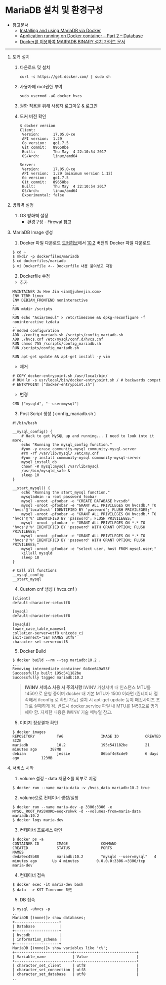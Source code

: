 # MariaDB 설치 및 환경구성

* 참고문서
    * [Installing and using MariaDB via Docker](https://mariadb.com/kb/en/mariadb/installing-and-using-mariadb-via-docker/)
    * [Application running on Docker container – Part 2 – Database](https://blog.lysender.com/2015/10/application-running-on-docker-container-part-2-database/)
    * [Docker를 이용하여 MAIRADB BINARY 설치 가이드 문서](http://lahuman.jabsiri.co.kr/118)
    
---

1. 도커 설치
    1) 다운로드 및 설치
       ```
       curl -s https://get.docker.com/ | sudo sh
       ```

    2) 사용자에 root권한 부여
       ```
       sudo usermod -aG docker hvcs
       ```

    3) 권한 적용을 위해 사용자 로그아웃 & 로그인

    4) 도커 버전 확인
        ```
        $ docker version
        Client:
         Version:      17.05.0-ce
         API version:  1.29
         Go version:   go1.7.5
         Git commit:   89658be
         Built:        Thu May  4 22:10:54 2017
         OS/Arch:      linux/amd64
    
        Server:
         Version:      17.05.0-ce
         API version:  1.29 (minimum version 1.12)
         Go version:   go1.7.5
         Git commit:   89658be
         Built:        Thu May  4 22:10:54 2017
         OS/Arch:      linux/amd64
         Experimental: false
        ```

2. 방화벽 설정
    1) OS 방화벽 설정
        * 환경구성 - Firewal 참고
 
3. MariaDB Image 생성
    1) Docker 파일 다운로드
    [도커허브](https://hub.docker.com/_/mariadb/)에서 [10.2](https://github.com/docker-library/mariadb/blob/bcf4518ad93834454bcca8029444231bc044afa3/10.2/Dockerfile) 버전의 Docker 파일 다운로드
    ```
    $ cd ~
    $ mkdir -p dockerfiles/mariadb
    $ cd dockerfiles/mariadb
    $ vi Dockerfile <-- Dockerfile 내용 붙여넣고 저장
    ```
    2) Dockerfile 수정
    - 추가
    ``` 
    MAINTAINER Ju Hee Jin <iam@juheejin.com>
    ENV TERM linux
    ENV DEBIAN_FRONTEND noninteractive
    ..
    RUN mkdir /scripts
    ..
    RUN echo "Asia/Seoul" > /etc/timezone && dpkg-reconfigure -f noninteractive tzdata
    ..
    # Added configuration
    ADD ./config_mariadb.sh /scripts/config_mariadb.sh
    ADD ./hvcs.cnf /etc/mysql/conf.d/hvcs.cnf
    RUN chmod 755 /scripts/config_mariadb.sh
    RUN /scripts/config_mariadb.sh
    
    RUN apt-get update && apt-get install -y vim
    ```
    
    - 제거
    ```
    # COPY docker-entrypoint.sh /usr/local/bin/
    # RUN ln -s usr/local/bin/docker-entrypoint.sh / # backwards compat
    # ENTRYPOINT ["docker-entrypoint.sh"]
    ```
    
    - 변경
    ```
    CMD ["mysqld", "--user=mysql"]
    ```
        
    3) Post Script 생성 ( config_mariadb.sh )
    ```
    #!/bin/bash
    
    __mysql_config() {
        # Hack to get MySQL up and running... I need to look into it more.
        echo "Running the mysql_config function."
        #yum -y erase community-mysql community-mysql-server
        #rm -rf /var/lib/mysql/ /etc/my.cnf
        #yum -y install community-mysql community-mysql-server
        mysql_install_db
        chown -R mysql:mysql /var/lib/mysql
        /usr/bin/mysqld_safe &
        sleep 10
    }
    
    __start_mysql() {
        echo "Running the start_mysql function."
        mysqladmin -u root password foobar
        mysql -uroot -pfoobar -e "CREATE DATABASE hvcsdb"
        mysql -uroot -pfoobar -e "GRANT ALL PRIVILEGES ON hvcsdb.* TO 'hvcs'@'localhost' IDENTIFIED BY 'password'; FLUSH PRIVILEGES;"
        mysql -uroot -pfoobar -e "GRANT ALL PRIVILEGES ON hvcsdb.* TO 'hvcs'@'%' IDENTIFIED BY 'password'; FLUSH PRIVILEGES;"
        mysql -uroot -pfoobar -e "GRANT ALL PRIVILEGES ON *.* TO 'hvcs'@'%' IDENTIFIED BY 'password' WITH GRANT OPTION; FLUSH PRIVILEGES;"
        mysql -uroot -pfoobar -e "GRANT ALL PRIVILEGES ON *.* TO 'hvcs'@'%' IDENTIFIED BY 'password' WITH GRANT OPTION; FLUSH PRIVILEGES;"
        mysql -uroot -pfoobar -e "select user, host FROM mysql.user;"
        killall mysqld
        sleep 10
    }
    
    # Call all functions
    __mysql_config
    __start_mysql
    
    ```
    
    4) Custom cnf 생성 ( hvcs.cnf )
    ```
    [client]
    default-character-set=utf8
    
    [mysql]
    default-character-set=utf8
    
    [mysqld]
    lower_case_table_names=1
    collation-server=utf8_unicode_ci
    init-connect='SET NAMES utf8'
    character-set-server=utf8
    ```
    
    5) Docker Build
    ```
    $ docker build --rm --tag mariadb:10.2 .
    ...
    Removing intermediate container 0a8ce649a53f
    Successfully built 195c541182be
    Successfully tagged mariadb:10.2
    ```
    >**IWINV 서비스 사용 시 주의사항**
    IWINV 가상서버 내 인스턴스 MTU를 1450으로 운영 중이며 docker 내 기본 MTU가 1500 이라면
    (컨테이너 접속해서 ifconfig 로 확인 가능) 설치 시 apt-get update 등이 패킷사이즈 초과로 
    실패하게 됨. 반드시 docker.service 파일 내 MTU를 1450으로 명기 해야 함. 
    자세한 내용은 IWINV 기술 메뉴얼 참고.

    5) 이미지 정상결과 확인
    ```
    $ docker images
    REPOSITORY          TAG                 IMAGE ID            CREATED             SIZE
    mariadb             10.2                195c541182be        21 minutes ago      387MB
    debian              jessie              86baf4e8cde9        6 days ago          123MB
    ```
    
4. 서비스 시작
    1) volume 설정 - data 저장소를 외부로 지정
    ```
    $ docker run --name maria-data -v /hvcs_data mariadb:10.2 true
    ```
    2) volume으로 컨테이너 생성/실행
    ```
    $ docker run --name maria-dev -p 3306:3306 -e MYSQL_ROOT_PASSWORD=eoqkrskwk -d --volumes-from=maria-data mariadb:10.2
    $ docker logs maria-dev
    ```
    
    3) 컨테이너 프로세스 확인
    ```
    $ docker ps -a
    CONTAINER ID        IMAGE               COMMAND                 CREATED             STATUS              PORTS                    NAMES
    deda9ec45b88        mariadb:10.2        "mysqld --user=mysql"   4 minutes ago       Up 4 minutes        0.0.0.0:3306->3306/tcp   maria-dev
    ```
    
    4) 컨테이너 접속
    ```
    $ docker exec -it maria-dev bash
    $ data --> KST Timezone 확인
    ```
    
    5) DB 접속
    ```
    $ mysql -uhvcs -p
    ..
    MariaDB [(none)]> show databases;
    +--------------------+
    | Database           |
    +--------------------+
    | hvcsdb             |
    | information_schema |
    +--------------------+
    MariaDB [(none)]> show variables like 'c%';
    +--------------------------+----------------------------+
    | Variable_name            | Value                      |
    +--------------------------+----------------------------+
    | character_set_client     | utf8                       |
    | character_set_connection | utf8                       |
    | character_set_database   | utf8                       |
    ..
    ``` 
        

    




